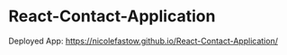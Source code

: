 # React-Contact-Application

Deployed App: https://nicolefastow.github.io/React-Contact-Application/

